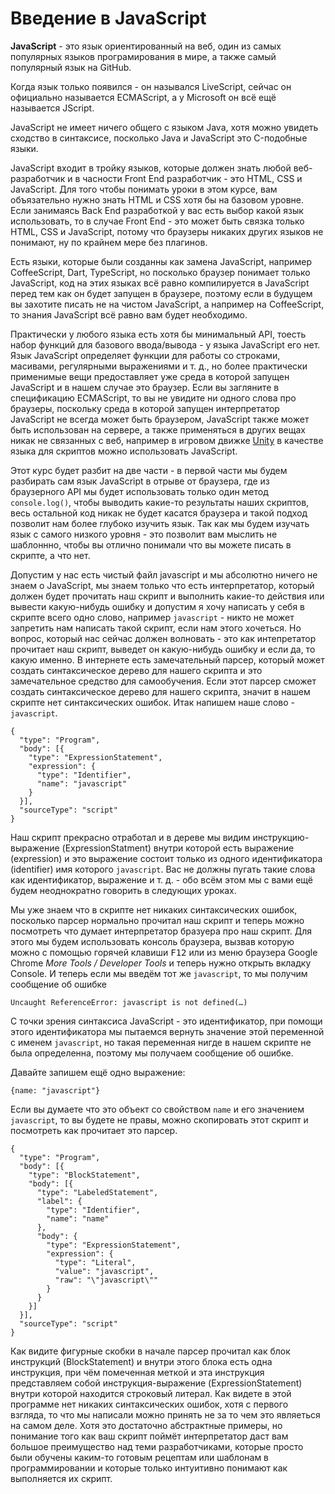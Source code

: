 # Введение в JavaScript

**JavaScript** - это язык ориентированный на веб, один из самых популярных языков програмирования в мире, а также самый популярный язык на GitHub.

Когда язык только появился - он назывался LiveScript, сейчас он официально называется ECMAScript, а у Microsoft он всё ещё называется JScript.

JavaScript не имеет ничего общего с языком Java, хотя можно увидеть сходство в синтаксисе, посколько Java и JavaScript это C-подобные языки.

JavaScript входит в тройку языков, которые должен знать любой веб-разработчик и в часности Front End разработчик - это HTML, CSS и JavaScript. Для того чтобы понимать уроки в этом курсе, вам объязательно нужно знать HTML и CSS хотя бы на базовом уровне. Если занимаясь Back End разработкой у вас есть выбор какой язык использовать, то в случае Front End - это может быть связка только HTML, CSS и JavaScript, потому что браузеры никаких других языков не понимают, ну по крайнем мере без плагинов.

Есть языки, которые были созданны как замена JavaScript, например CoffeeScript, Dart, TypeScript, но посколько браузер понимает только JavaScript, код на этих языках всё равно компилируется в JavaScript перед тем как он будет запущен в браузере, поэтому если в будущем вы захотите писать не на чистом JavaScript, а например на CoffeeScript, то знания JavaScript всё равно вам будет необходимо.

Практически у любого языка есть хотя бы минимальный API, тоесть набор функций для базового ввода/вывода - у языка JavaScript его нет. Язык JavaScript определяет функции для работы со строками, масивами, регулярными выражениями и т. д., но более практически применимые вещи предоставляет уже среда в которой запущен JavaScript и в нашем случае это браузер. Если вы загляните в спецификацию ECMAScript, то вы не увидите ни одного слова про браузеры, поскольку среда в которой запущен интерпретатор JavaScript не всегда может быть браузером, JavaScript также может быть использован на сервере, а также применяться в других вещах никак не связанных с веб, например в игровом движке [Unity](https://unity3d.com/) в качестве языка для скриптов можно использовать JavaScript.

Этот курс будет разбит на две части - в первой части мы будем разбирать сам язык JavaScript в отрыве от браузера, где из браузерного API мы будет использовать только один метод `console.log()`, чтобы выводить какие-то результаты наших скриптов, весь остальной код никак не будет касатся браузера и такой подход позволит нам более глубоко изучить язык. Так как мы будем изучать язык с самого низкого уровня - это позволит вам мыслить не шаблоннно, чтобы вы отлично понимали что вы можете писать в скрипте, а что нет.

Допустим у нас есть чистый файл javascript и мы абсолютно ничего не знаем о JavaScript, мы знаем только что есть интерпретатор, который должен будет прочитать наш скрипт и выполнить какие-то действия или вывести какую-нибудь ошибку и допустим я хочу написать у себя в скрипте всего одно слово, например `javascript` - никто не может запретить нам написать такой скрипт, если нам этого хочеться. Но вопрос, который нас сейчас должен волновать - это как интепретатор прочитает наш скрипт, выведет он какую-нибудь ошибку и если да, то какую именно. В интернете есть замечательный парсер, который может создать синтаксическое дерево для нашего скрипта и это замечательное средство для самообучения. Если этот парсер сможет создать синтаксическое дерево для нашего скрипта, значит в нашем скрипте нет синтаксических ошибок. Итак напишем наше слово - `javascript`.


```
{
  "type": "Program",
  "body": [{
    "type": "ExpressionStatement",
    "expression": {
      "type": "Identifier",
      "name": "javascript"
    }
  }],
  "sourceType": "script"
}
```

Наш скрипт прекрасно отработал и в дереве мы видим инструкцию-выражение (ExpressionStatment) внутри которой есть выражение (expression) и это выражение состоит только из одного идентификатора (identifier) имя которого `javascript`. Вас не должны пугать такие слова как идентификатор, выражение и т. д. - обо всём этом мы с вами ещё будем неоднократно говорить в следующих уроках.

Мы уже знаем что в скрипте нет никаких синтаксических ошибок, посколько парсер нормально прочитал наш скрипт и теперь можно посмотреть что думает интерпретатор бразуера про наш скрипт. Для этого мы будем использовать консоль браузера, вызвав которую можно с помощью горячей клавиши <kbd>F12</kbd> или из меню браузера Google Chrome <i>More Tools / Developer Tools</i> и теперь нужно открыть вкладку Console. И теперь если мы введём тот же `javascript`, то мы получим сообщение об ошибке


```
Uncaught ReferenceError: javascript is not defined(…) 
```

С точки зрения синтаксиса JavaScript - это идентификатор, при помощи этого идентификатора мы пытаемся вернуть значение этой переменной с именем `javascript`, но такая переменная нигде в нашем скрипте не была определенна, поэтому мы получаем сообщение об ошибке.


Давайте запишем ещё одно выражение:


```
{name: "javascript"}
```

Если вы думаете что это объект со свойством `name` и его значением `javascript`, то вы будете не правы, можно скопировать этот скрипт и посмотреть как прочитает это парсер.


```
{
  "type": "Program",
  "body": [{
    "type": "BlockStatement",
    "body": [{
      "type": "LabeledStatement",
      "label": {
        "type": "Identifier",
        "name": "name"
      },
      "body": {
        "type": "ExpressionStatement",
        "expression": {
          "type": "Literal",
          "value": "javascript",
          "raw": "\"javascript\""
        }
      }
    }]
  }],
  "sourceType": "script"
}
```

Как видите фигурные скобки в начале парсер прочитал как блок инструкций (BlockStatement) и внутри этого блока есть одна инструкция, при чём помеченная меткой и эта инструкция представляем собой инструкция-выражение (ExpressionStatement) внутри которой находится строковый литерал. Как видете в этой программе нет никаких синтаксических ошибок, хотя с первого взгляда, то что мы написали можно принять не за то чем это являеться на самом деле. Хотя это достаточно абстрактные примеры, но понимание того как ваш скрипт поймёт интерпретатор даст вам большое преимущество над теми разработчиками, которые просто были обучены каким-то готовым рецептам или шаблонам в программировании и которые только интуитивно понимают как выполняется их скрипт.
